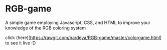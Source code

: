 # RGB-game
A simple game employing Javascript, CSS, and HTML to improve your knowledge of the RGB coloring system

click (here)[https://rawgit.com/nardeya/RGB-game/master/colorgame.html] to see it live :D
